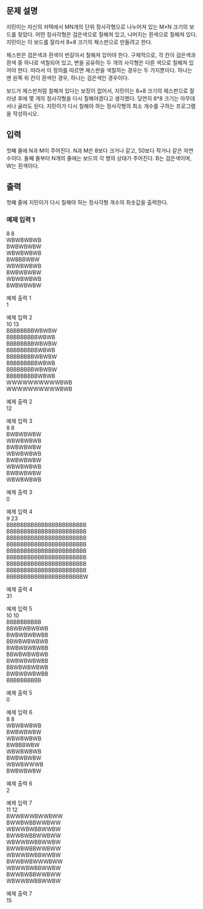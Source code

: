 ## 문제 설명
지민이는 자신의 저택에서 MN개의 단위 정사각형으로 나누어져 있는 M×N 크기의 보드를 찾았다. 어떤 정사각형은 검은색으로 칠해져 있고, 나머지는 흰색으로 칠해져 있다. 지민이는 이 보드를 잘라서 8×8 크기의 체스판으로 만들려고 한다.

체스판은 검은색과 흰색이 번갈아서 칠해져 있어야 한다. 구체적으로, 각 칸이 검은색과 흰색 중 하나로 색칠되어 있고, 변을 공유하는 두 개의 사각형은 다른 색으로 칠해져 있어야 한다. 따라서 이 정의를 따르면 체스판을 색칠하는 경우는 두 가지뿐이다. 하나는 맨 왼쪽 위 칸이 흰색인 경우, 하나는 검은색인 경우이다.

보드가 체스판처럼 칠해져 있다는 보장이 없어서, 지민이는 8×8 크기의 체스판으로 잘라낸 후에 몇 개의 정사각형을 다시 칠해야겠다고 생각했다. 당연히 8*8 크기는 아무데서나 골라도 된다. 지민이가 다시 칠해야 하는 정사각형의 최소 개수를 구하는 프로그램을 작성하시오.

## 입력
첫째 줄에 N과 M이 주어진다. N과 M은 8보다 크거나 같고, 50보다 작거나 같은 자연수이다. 둘째 줄부터 N개의 줄에는 보드의 각 행의 상태가 주어진다. B는 검은색이며, W는 흰색이다.

## 출력
첫째 줄에 지민이가 다시 칠해야 하는 정사각형 개수의 최솟값을 출력한다.

### 예제 입력 1 <br>
8 8 <br>
WBWBWBWB <br>
BWBWBWBW <br>
WBWBWBWB <br>
BWBBBWBW <br>
WBWBWBWB <br>
BWBWBWBW <br>
WBWBWBWB <br>
BWBWBWBW

예제 출력 1 <br>
1

예제 입력 2 <br>
10 13 <br>
BBBBBBBBWBWBW<br>
BBBBBBBBBWBWB<br>
BBBBBBBBWBWBW<br>
BBBBBBBBBWBWB<br>
BBBBBBBBWBWBW<br>
BBBBBBBBBWBWB<br>
BBBBBBBBWBWBW<br>
BBBBBBBBBWBWB<br>
WWWWWWWWWWBWB<br>
WWWWWWWWWWBWB

예제 출력 2 <br>
12

예제 입력 3 <br>
8 8<br>
BWBWBWBW<br>
WBWBWBWB<br>
BWBWBWBW<br>
WBWBWBWB<br>
BWBWBWBW<br>
WBWBWBWB<br>
BWBWBWBW<br>
WBWBWBWB<br>

예제 출력 3 <br>
0

예제 입력 4 <br>
9 23<br>
BBBBBBBBBBBBBBBBBBBBBBB<br>
BBBBBBBBBBBBBBBBBBBBBBB<br>
BBBBBBBBBBBBBBBBBBBBBBB<br>
BBBBBBBBBBBBBBBBBBBBBBB<br>
BBBBBBBBBBBBBBBBBBBBBBB<br>
BBBBBBBBBBBBBBBBBBBBBBB<br>
BBBBBBBBBBBBBBBBBBBBBBB<br>
BBBBBBBBBBBBBBBBBBBBBBB<br>
BBBBBBBBBBBBBBBBBBBBBBW

예제 출력 4 <br>
31

예제 입력 5 <br>
10 10<br>
BBBBBBBBBB<br>
BBWBWBWBWB<br>
BWBWBWBWBB<br>
BBWBWBWBWB<br>
BWBWBWBWBB<br>
BBWBWBWBWB<br>
BWBWBWBWBB<br>
BBWBWBWBWB<br>
BWBWBWBWBB<br>
BBBBBBBBBB

예제 출력 5 <br>
0

예제 입력 6 <br>
8 8<br>
WBWBWBWB<br>
BWBWBWBW<br>
WBWBWBWB<br>
BWBBBWBW<br>
WBWBWBWB<br>
BWBWBWBW<br>
WBWBWWWB<br>
BWBWBWBW

예제 출력 6 <br>
2

예제 입력 7 <br>
11 12<br>
BWWBWWBWWBWW<br>
BWWBWBBWWBWW<br>
WBWWBWBBWWBW<br>
BWWBWBBWWBWW<br>
WBWWBWBBWWBW<br>
BWWBWBBWWBWW<br>
WBWWBWBBWWBW<br>
BWWBWBWWWBWW<br>
WBWWBWBBWWBW<br>
BWWBWBBWWBWW<br>
WBWWBWBBWWBW

예제 출력 7 <br>
15